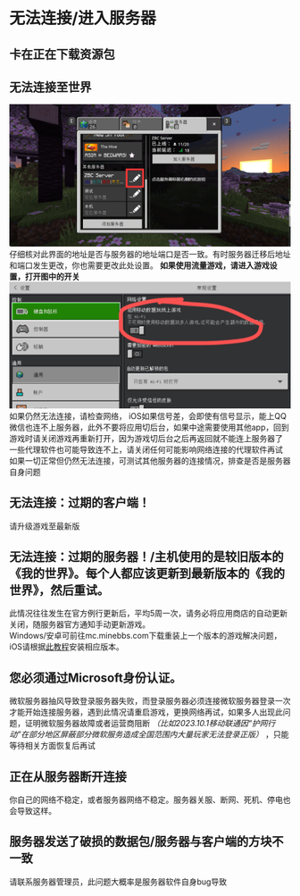 # 无法连接/进入服务器
## 卡在正在下载资源包
## 无法连接至世界
![](img/点击服务器标题右侧的此按钮.jpg)  
仔细核对此界面的地址是否与服务器的地址端口是否一致。有时服务器迁移后地址和端口发生更改，你也需要更改此处设置。
**如果使用流量游戏，请进入游戏设置，打开图中的开关**
![](img/启用移动数据玩线上游戏.jpg)  
如果仍然无法连接，请检查网络， iOS如果信号差，会即使有信号显示，能上QQ微信也连不上服务器，此外不要将应用切后台，如果中途需要使用其他app，回到游戏时请关闭游戏再重新打开，因为游戏切后台之后再返回就不能连上服务器了  
一些代理软件也可能导致连不上，请关闭任何可能影响网络连接的代理软件再试  
如果一切正常但仍然无法连接，可测试其他服务器的连接情况，排查是否是服务器自身问题    
## 无法连接：过期的客户端！
请升级游戏至最新版  
## 无法连接：过期的服务器！/主机使用的是较旧版本的《我的世界》。每个人都应该更新到最新版本的《我的世界》，然后重试。
此情况往往发生在官方例行更新后，平均5周一次，请务必将应用商店的自动更新关闭，随服务器官方通知手动更新游戏。  
Windows/安卓可前往mc.minebbs.com下载重装上一个版本的游戏解决问题，iOS请根据[此教程](minecraft_installation/bedrock/ios?id=%e9%80%9a%e8%bf%87trollstore%e5%ae%89%e8%a3%85)安装相应版本。
## 您必须通过Microsoft身份认证。
微软服务器抽风导致登录服务器失败，而登录服务器必须连接微软服务器登录一次才能开始连接服务器，遇到此情况请重启游戏，更换网络再试，如果多人出现此问题，证明微软服务器故障或者运营商阻断 _（比如2023.10.1移动联通因“护网行动”在部分地区屏蔽部分微软服务造成全国范围内大量玩家无法登录正版）_ ，只能等待相关方面恢复后再试
## 正在从服务器断开连接
你自己的网络不稳定，或者服务器网络不稳定。服务器关服、断网、死机、停电也会导致这样。
## 服务器发送了破损的数据包/服务器与客户端的方块不一致
请联系服务器管理员，此问题大概率是服务器软件自身bug导致
